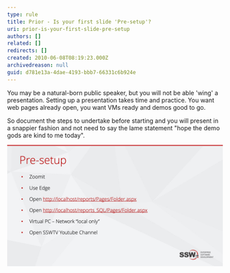 ```yaml
---
type: rule
title: Prior - Is your first slide 'Pre-setup'?
uri: prior-is-your-first-slide-pre-setup
authors: []
related: []
redirects: []
created: 2010-06-08T08:19:23.000Z
archivedreason: null
guid: d781e13a-4dae-4193-bbb7-66331c6b924e
---
```

You may be a natural-born public speaker, but you will not be able 'wing' a presentation. Setting up a presentation takes time and practice. You want web pages already open, you want VMs ready and demos good to go.  

<!--endintro-->

So document the steps to undertake before starting and you will present in a snappier fashion and not need to say the lame statement "hope the demo gods are kind to me today".

![Figure: Use a Pre-setup slide prior to the presentation and your pace will be snappier](presetup.jpg)